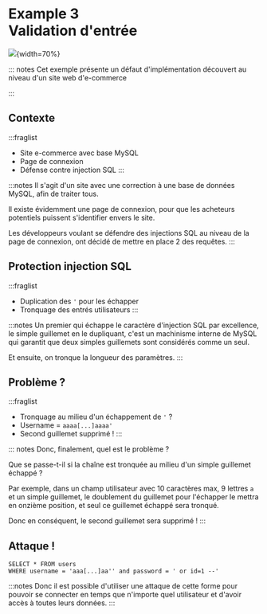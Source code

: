 # Example 3<br/>Validation d'entrée

![](assets/img/bobby.png){width=70%}

::: notes
Cet exemple présente un défaut d'implémentation découvert au niveau d'un site web d'e-commerce

:::

## Contexte

:::fraglist
- Site e-commerce avec base MySQL
- Page de connexion 
- Défense contre injection SQL
:::

:::notes
Il s'agit d'un site avec une correction à une base de données MySQL, afin de traiter tous.

Il existe évidemment une page de connexion, pour que les acheteurs potentiels puissent s'identifier envers le site.

Les développeurs voulant se défendre des injections SQL au niveau de la page de connexion, ont décidé de mettre en place 2 des requêtes.
:::

## Protection injection SQL

:::fraglist
- Duplication des `'` pour les échapper
- Tronquage des entrés utilisateurs
:::


:::notes
Un premier qui échappe le caractère d'injection SQL par excellence, le simple guillemet en le dupliquant, c'est un machinisme interne de MySQL qui garantit que deux simples guillemets sont considérés comme un seul.

Et ensuite, on tronque la longueur des paramètres.
:::

## Problème ?

:::fraglist
- Tronquage au milieu d'un échappement de `'` ?
- Username = `aaaa[...]aaaa'` 
- Second guillemet supprimé ! 
:::

::: notes
Donc, finalement, quel est le problème ? 

Que se passe-t-il si la chaîne est tronquée au milieu d'un simple guillemet échappé ?

Par exemple, dans un champ utilisateur avec 10 caractères max, 9 lettres `a` et un simple guillemet, le doublement du guillemet pour l'échapper le mettra en onzième position, et seul ce guillemet échappé sera tronqué.

Donc en conséquent, le second guillemet sera supprimé !
:::

## Attaque !

```
SELECT * FROM users
WHERE username = 'aaa[...]aa'' and password = ' or id=1 --'
```

:::notes
Donc il est possible d'utiliser une attaque de cette forme pour pouvoir se connecter en temps que n'importe quel utilisateur et d'avoir accès à toutes leurs données.
:::


